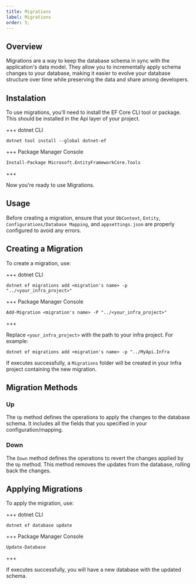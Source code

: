 ```yaml
---
title: Migrations
label: Migrations
order: 5;
---
```


## Overview

Migrations are a way to keep the database schema in sync with the application's data model. They allow you to incrementally apply schema changes to your database, making it easier to evolve your database structure over time while preserving the data and share among developers.

## Instalation

To use migrations, you'll need to install the EF Core CLI tool or package. This should be installed in the Api layer of your project.

+++ dotnet CLI
```
dotnet tool install --global dotnet-ef
```
+++ Package Manager Console
```
Install-Package Microsoft.EntityFrameworkCore.Tools
```
+++

Now you're ready to use Migrations.

## Usage

Before creating a migration, ensure that your `DbContext`, `Entity`, `Configurations/Database Mapping`, and `appsettings.json` are properly configured to avoid any errors.

## Creating a Migration

To create a migration, use: 

+++ dotnet CLI
```
dotnet ef migrations add <migration's name> -p "../<your_infra_project>"
```
+++ Package Manager Console
```
Add-Migration <migration's name> -P "../<your_infra_project>"
```
+++

Replace `<your_infra_project>` with the path to your infra project. For example:

`dotnet ef migrations add <migration's name> -p "../MyApi.Infra`

If executes successfully, a `Migrations` folder will be created in your Infra project containing the new migration.

## Migration Methods

### Up

The `Up` method defines the operations to apply the changes to the database schema. It includes all the fields that you specified in your configuration/mapping.

### Down 

The `Down` method defines the operations to revert the changes applied by the `Up` method. This method removes the updates from the database, rolling back the changes.

## Applying Migrations

To apply the migration, use: 

+++ dotnet CLI
```
dotnet ef database update
```
+++ Package Manager Console
```
Update-Database
```
+++

If executes successfully, you will have a new database with the updated schema.
